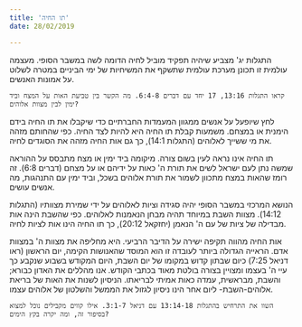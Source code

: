 ```yaml
---
title: 'תו החיה'
date: 28/02/2019

---
```


התגלות יג' מצביע שיהיה תפקיד מוביל לחיה הדומה לשה במשבר הסופי. מעצמה עולמית זו תכונן מערכת עולמית שתשקף את המשיחיות של ימי הביניים במטרה לשלוט על אמונות האנשים.

`קראו התגלות 13:16, 17 יחד עם דברים 6:4-8. מה הקשר בין טביעת האות על המצח וביד ימין לבין מצוות אלוהים?`

לחץ שיופעל על אנשים ממגוון המעמדות החברתיים כדי שיקבלו את תו החיה בידם הימנית או במצחם. משמעות קבלת תו החיה היא להיות לצד החיה. כפי שהחותם מזהה את מי ששייך לאלוהים (התגלות 14:1), כך גם אות החיה מזהה את הסוגדים לחיה. 

תו החיה אינו נראה לעין בשום צורה. מיקומה ביד ימין או מצח מתבסס על ההוראה שמשה נתן לעם ישראל לשים את תורת ה' כאות על ידיהם או על מצחם (דברים 6:8). זה רומז שהאות במצח מתכוון לשמור את תורת אלוהים בשכל, וביד ימין עם התנהגות, מה אנשים עושים.

הנושא המרכזי במשבר הסופי יהיה סגידה וציות לאלוהים על ידי שמירת מצוותיו (התגלות 14:12). מצוות השבת במיוחד תהיה מבחן הנאמנות לאלוהים. כפי שהשבת הינה אות מבדילה של ציות של עם ה' הנאמן (יחזקאל 20:12), כך תו החיה הינו אות לציות לחיה. 

אות החיה מהווה תקיפה ישירה על הדיבר הרביעי. היא מחליפה את מצוות ה' במצוות אדם. הראייה הגדולה ביותר לעובדה זו הוא המוסד שהאנושות הקימה, יום הראשון (ראו דניאל 7:25) כיום שבתון קדוש במקומו של יום השבת, היום המקודש בשבוע שנקבע כך עיי ה' בעצמו ומצויין בצורה בולטת מאוד בכתבי הקודש. אנו מהללים את האדון כבורא; והשבת, מבראשית, עמדה כאות אמיתי לבריאתו. הניסיון לשנות את האות של בריאת אלוהים-השבת- ליום אחר הינו ניסיון לגזול את הממשל והשלטון של אלוהים עצמו.

`השוו את התרחיש בהתגלות 13:14-18 עם דניאל 3:1-7. אילו קווים מקבילים נוכל למצוא בסיפור זה, ומה יקרה בקץ הימים?`